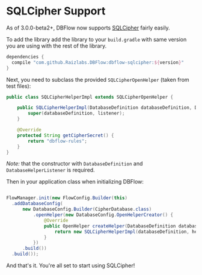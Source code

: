 # SQLCipher Support

As of 3.0.0-beta2+, DBFlow now supports [SQLCipher](https://www.zetetic.net/sqlcipher/) fairly easily.

To add the library add the library to your `build.gradle` with same version you are using with the rest of the library.

```groovy
dependencies {
  compile "com.github.Raizlabs.DBFlow:dbflow-sqlcipher:${version}"
}
```

Next, you need to subclass the provided `SQLCipherOpenHelper` (taken from test files):

```java
public class SQLCipherHelperImpl extends SQLCipherOpenHelper {

    public SQLCipherHelperImpl(DatabaseDefinition databaseDefinition, DatabaseHelperListener listener) {
        super(databaseDefinition, listener);
    }

    @Override
    protected String getCipherSecret() {
        return "dbflow-rules";
    }
}
```

_Note:_ that the constructor with `DatabaseDefinition` and `DatabaseHelperListener` is required.

Then in your application class when initializing DBFlow:

```java

FlowManager.init(new FlowConfig.Builder(this)
  .addDatabaseConfig(
      new DatabaseConfig.Builder(CipherDatabase.class)
          .openHelper(new DatabaseConfig.OpenHelperCreator() {
              @Override
              public OpenHelper createHelper(DatabaseDefinition databaseDefinition, DatabaseHelperListener helperListener) {
                  return new SQLCipherHelperImpl(databaseDefinition, helperListener);
              }
          })
      .build())
  .build());

```

And that's it. You're all set to start using SQLCipher!

